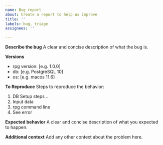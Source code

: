 ```yaml
---
name: Bug report
about: Create a report to help us improve
title: ''
labels: bug, triage
assignees: ''

---
```


**Describe the bug**
A clear and concise description of what the bug is.

**Versions**
- rpg version: [e.g. 1.0.0]
- db: [e.g. PostgreSQL 10]
- os: [e.g. macos 11.6]

**To Reproduce**
Steps to reproduce the behavior:
1. DB Setup steps ..
2. Input data
3. rpg command line
4. See error

**Expected behavior**
A clear and concise description of what you expected to happen.

**Additional context**
Add any other context about the problem here.
